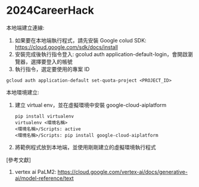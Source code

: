 # 2024CareerHack

本地端建立連線:
1. 如果要在本地端執行程式，請先安裝 Google colud SDK: https://cloud.google.com/sdk/docs/install
2. 安裝完成後執行指令登入: gcolud auth application-default-login，會開啟瀏覽器，選擇要登入的帳號
3. 執行指令，選定要使用的專案 ID
```
gcloud auth application-default set-quota-project <PROJECT_ID>
```

本地環境建立:
1. 建立 virtual env，並在虛擬環境中安裝 google-cloud-aiplatform
   ```
   pip install virtualenv
   virtualenv <環境名稱>
   <環境名稱>/Scripts: active
   <環境名稱>/Scripts: pip install google-cloud-aiplatform
   ```
3. 將範例程式放到本地端，並使用剛剛建立的虛擬環境執行程式

[參考文獻]
1. vertex ai PaLM2: https://cloud.google.com/vertex-ai/docs/generative-ai/model-reference/text
